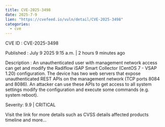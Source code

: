 ```yaml
--- 
title: CVE-2025-3498
date: 2025-7-9
lien: "https://cvefeed.io/vuln/detail/CVE-2025-3498"
categories:
  - cve
---
```


CVE ID : CVE-2025-3498

Published :  July 9
2025
9:15 a.m. | 2 hours
9 minutes ago

Description : An unauthenticated user with management network access can get and 
modify the Radiflow iSAP Smart Collector (CentOS 7 - VSAP 1.20) 
configuration. The device has two web servers that expose unauthenticated REST APIs on the management network (TCP
ports 8084 and 8086). An attacker can use these APIs to get access to all system settings
modify the configuration
and execute some commands (e.g.
system reboot).

Severity: 9.9 | CRITICAL

Visit the link for more details
such as CVSS details
affected products
timeline
and more...
